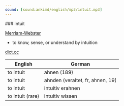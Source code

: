 ```yaml
---
sound: [sound:ankimd/english/mp3/intuit.mp3]
---
```


\### intuit

[Merriam-Webster](https://www.merriam-webster.com/dictionary/intuit)

- to know, sense, or understand by intuition

[dict.cc](https://www.dict.cc/intuit)

| English        | German       |
| -------------- | ------------ |
| to intuit | ahnen (189) |
| to intuit | ahnden (veraltet, fr, ahnen, 19) |
| to intuit | intuitiv erahnen |
| to intuit (rare) | intuitiv wissen |
